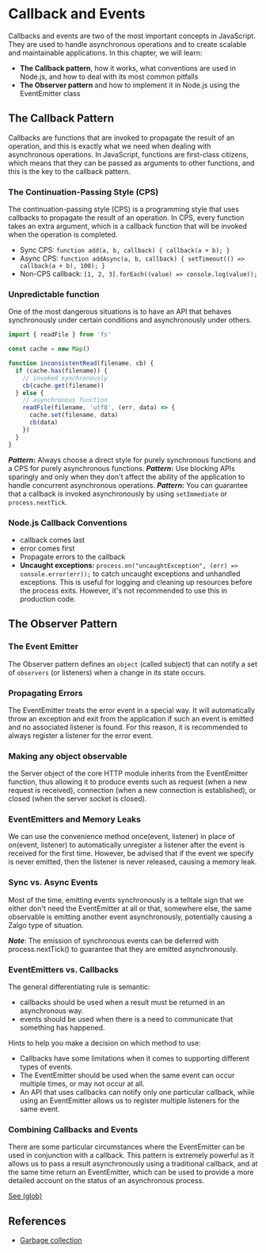 # Callback and Events

Callbacks and events are two of the most important concepts in JavaScript. They are used to handle asynchronous operations and to create scalable and maintainable applications. In this chapter, we will learn:

- **The Callback pattern**, how it works, what conventions are used in Node.js, and how to deal with its most common pitfalls
- **The Observer pattern** and how to implement it in Node.js using the EventEmitter class

## The Callback Pattern

Callbacks are functions that are invoked to propagate the result of an operation, and this is exactly what we need when dealing with asynchronous operations. In JavaScript, functions are first-class citizens, which means that they can be passed as arguments to other functions, and this is the key to the callback pattern.

### The Continuation-Passing Style (CPS)

The continuation-passing style (CPS) is a programming style that uses callbacks to propagate the result of an operation. In CPS, every function takes an extra argument, which is a callback function that will be invoked when the operation is completed.

- Sync CPS: `function add(a, b, callback) { callback(a + b); }`
- Async CPS: `function addAsync(a, b, callback) { setTimeout(() => callback(a + b), 100); }`
- Non-CPS callback: `[1, 2, 3].forEach((value) => console.log(value));`

### Unpredictable function

One of the most dangerous situations is to have an API that behaves synchronously
under certain conditions and asynchronously under others.

```javascript
import { readFile } from 'fs'

const cache = new Map()

function inconsistentRead(filename, cb) {
  if (cache.has(filename)) {
    // invoked synchronously
    cb(cache.get(filename))
  } else {
    // asynchronous function
    readFile(filename, 'utf8', (err, data) => {
      cache.set(filename, data)
      cb(data)
    })
  }
}
```

**_Pattern_:** Always choose a direct style for purely synchronous functions and a CPS for purely asynchronous functions.
**_Pattern_:** Use blocking APIs sparingly and only when they don't affect the ability of the application to handle concurrent asynchronous operations.
**_Pattern_:** You can guarantee that a callback is invoked asynchronously by using `setImmediate` or `process.nextTick`.

### Node.js Callback Conventions

- callback comes last
- error comes first
- Propagate errors to the callback
- **Uncaught exceptions:** `process.on("uncaughtException", (err) => console.error(err));` to catch uncaught exceptions and unhandled exceptions. This is useful for logging and cleaning up resources before the process exits. However, it's not recommended to use this in production code.

## The Observer Pattern

### The Event Emitter

The Observer pattern defines an `object` (called subject) that can notify
a set of `observers` (or listeners) when a change in its state occurs.

### Propagating Errors

The EventEmitter treats the error event in a special way. It will
automatically throw an exception and exit from the application if
such an event is emitted and no associated listener is found. For
this reason, it is recommended to always register a listener for
the error event.

### Making any object observable

the Server object of the core HTTP module inherits from
the EventEmitter function, thus allowing it to produce events such as request (when
a new request is received), connection (when a new connection is established),
or closed (when the server socket is closed).

### EventEmitters and Memory Leaks

We can use the convenience method once(event, listener)
in place of on(event, listener) to automatically unregister
a listener after the event is received for the first time. However,
be advised that if the event we specify is never emitted, then the
listener is never released, causing a memory leak.

### Sync vs. Async Events

Most of the time, emitting events synchronously is a telltale
sign that we either don't need the EventEmitter at all or that, somewhere else, the
same observable is emitting another event asynchronously, potentially causing
a Zalgo type of situation.

**_Note_**: The emission of synchronous events can be deferred with
process.nextTick() to guarantee that they are emitted
asynchronously.

### EventEmitters vs. Callbacks

The general differentiating rule is semantic:

- callbacks should be used when a result must be returned in an asynchronous way.
- events should be used when there is a need to communicate that something has happened.

Hints to help you make a decision on which method to use:

- Callbacks have some limitations when it comes to supporting different
  types of events.
- The EventEmitter should be used when the same event can occur multiple
  times, or may not occur at all.
- An API that uses callbacks can notify only one particular callback, while
  using an EventEmitter allows us to register multiple listeners for the
  same event.

### Combining Callbacks and Events

There are some particular circumstances where the EventEmitter can be used in
conjunction with a callback. This pattern is extremely powerful as it allows us to pass
a result asynchronously using a traditional callback, and at the same time return an
EventEmitter, which can be used to provide a more detailed account on the status of
an asynchronous process.

[See (glob)](https://www.npmjs.com/package/glob)

## References

- [Garbage collection](https://javascript.info/garbage-collection)
